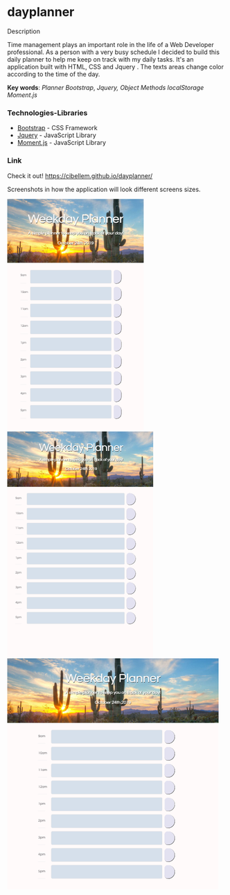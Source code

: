 # dayplanner

Description

Time management plays an important role in the life of a Web Developer  professional. As a person with a very busy schedule I decided to build this daily planner to help me keep on track with my daily tasks. It's an application built with HTML, CSS and Jquery . The texts areas change color according to the time of the day.

**Key words**: 
*Planner*
*Bootstrap*,
*Jquery,*
*Object Methods*
*localStorage*
*Moment.js*


### Technologies-Libraries
- [Bootstrap](https://getbootstrap.com/) - CSS Framework
- [Jquery](https://jquery.com/) - JavaScript Library 
- [Moment.js](https://momentjs.com/) - JavaScript Library 


### Link
Check it out! 
https://cibellem.github.io/dayplanner/

Screenshots in how the application will look different screens sizes. 

![640px](assets/screenshots/640px.png) <br>
![780px](assets/screenshots/780px.png) <br>
![980px](assets/screenshots/980px.png) <br>

